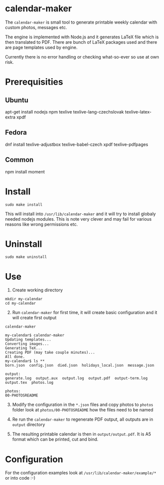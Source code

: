 calendar-maker
==============

The `calendar-maker` is small tool to generate printable weekly calendar
with custom photos, messages etc.

The engine is implemented with Node.js and it generates LaTeX file which
is then translated to PDF. There are bunch of LaTeX packages used and
there are page templates used by engine.

Currently there is no error handling or checking what-so-ever so use at own
risk. 

Prerequisities
==============

Ubuntu
------
apt-get install nodejs npm texlive texlive-lang-czechslovak texlive-latex-extra xpdf

Fedora
------
dnf install texlive-adjustbox texlive-babel-czech xpdf texlive-pdfpages

Common
------
npm install moment

Install
=======

```
sudo make install
```

This will install into `/usr/lib/calendar-maker` and it will try to install globaly
needed nodejs modules. This is note very clever and may fail for various reasons like
wrong permissions etc.

Uninstall
=========

```
sudo make uninstall
```

Use
===

1. Create working directory

```
mkdir my-calendar
cd my-calendar
```

2. Run `calendar-maker` for first time, it will create basic configuration and
   it will create first output

```
calendar-maker
```

```
my-calendar$ calendar-maker 
Updating templates...
Converting images...
Generating TeX...
Creating PDF (may take couple minutes)...
All done.
my-calendar$ ls **
born.json  config.json  died.json  holidays_local.json  message.json

output:
generate.log  output.aux  output.log  output.pdf  output-term.log  output.tex  photos.log

photos:
00-PHOTOSREADME
```

3. Modify the configuration in the `*.json` files and copy photos to `photos` folder
   look at `photos/00-PHOTOSREADME` how the files need to be named

4. Re run the `calendar-maker` to regenerate PDF output, all outputs are in `output` directory

5. The resulting printable calendar is then in `output/output.pdf`. It is A5 format which can
   be printed, cut and bind.

Configuration
=============

For the configuration examples look at `/usr/lib/calendar-maker/example/*` or into code :-)
